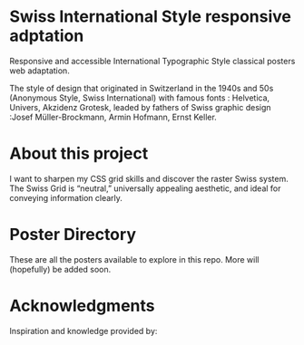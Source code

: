 # Swiss International Style responsive adptation
Responsive and accessible International Typographic Style classical posters web adaptation. 

The style of design that originated in Switzerland in the 1940s and 50s (Anonymous Style, Swiss International) with famous fonts : Helvetica, Univers, Akzidenz Grotesk, leaded by fathers of Swiss graphic design :Josef Müller-Brockmann, Armin Hofmann, Ernst Keller. 

# About this project
I want to sharpen my CSS grid skills and discover the raster Swiss system. The Swiss Grid is “neutral,” universally appealing aesthetic, and ideal for conveying information clearly.

# Poster Directory
These are all the posters available to explore in this repo. More will (hopefully) be added soon.

# Acknowledgments
Inspiration and knowledge provided by:

